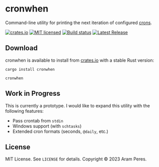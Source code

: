 # cronwhen

Command-line utility for printing the next iteration of configured [crons](https://en.wikipedia.org/wiki/Cron).

[![crates.io](https://img.shields.io/crates/v/cronwhen.svg)](https://crates.io/crates/cronwhen)
[![MIT licensed](https://img.shields.io/crates/l/cronwhen.svg)](./LICENSE)
[![Build status](https://github.com/aramperes/cronwhen/actions/workflows/build.yml/badge.svg)](https://github.com/aramperes/cronwhen/actions)
[![Latest Release](https://img.shields.io/github/v/tag/aramperes/cronwhen?label=release)](https://github.com/aramperes/cronwhen/releases/latest)

## Download

cronwhen is available to install from [crates.io](https://crates.io/crates/cronwhen) with a stable Rust version:

```shell
cargo install cronwhen

cronwhen
```

## Work in Progress

This is currently a prototype. I would like to expand this utility with the following features:

- Pass crontab from `stdin`
- Windows support (with `schtasks`)
- Extended cron formats (seconds, `@daily`, etc.)

## License

MIT License. See `LICENSE` for details. Copyright &copy; 2023 Aram Peres.

